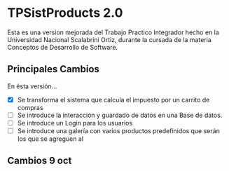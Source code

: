 # TPSistProducts 2.0

Esta es una version mejorada del Trabajo Practico Integrador hecho en la Universidad Nacional Scalabrini Ortiz, durante la cursada de la materia Conceptos de Desarrollo de Software.
<br>
## Principales Cambios

En ésta versión...

* [x] Se transforma el sistema que calcula el impuesto por un carrito de compras
* [ ] Se introduce la interacción y guardado de datos en una Base de datos.
* [ ] Se introduce un Login para los usuarios
* [ ] Se introduce una galería con varios productos predefinidos que serán los que se agreguen al

## Cambios 9 oct
<br>
<br>
